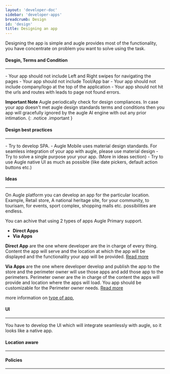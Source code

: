 ```yaml
---
layout: 'developer-doc'
sidebar: 'developer-apps'
breadcrumb: Design
id: 'design'
title: Designing an app
---
```

Designing the app is simple and augle provides most of the functionality, you have concentrate on problem you want to solve using the task.

#### Desgin, Terms and Condition
<hr/>
 - Your app should not include Left and Right swipes for navigating the pages
 - Your app should not include Tool/App bar
 - Your app should not include company/logo at the top of the application
 - Your app should not hit the urls and routes with leads to page not found errors.

**Important Note**
Augle periodically check for design compliances. In case your app doesn't met augle design standards terms and conditions then you app will gracefully ignored by the augle AI engine with out any prior intimation.
{: .notice .important }

#### Design best practices
<hr/>
 - Try to develop SPA.
 - Augle Mobile uses material design standards. For seamless integration of your app with augle, please use material design
 - Try to solve a single purpose your your app. (More in ideas section)
 - Try to use Augle native UI as much as possible (like date pickers, default action buttons etc.)

#### Ideas
<hr/>

On Augle platform you can develop an app for the particular location. Example, Retail store, A national heritage site,
for your community, to tourisam, for events, sport complex, shopping malls etc. possibilities are endless.

You can achive that using 2 types of apps Augle Primary support.

 - **Direct Apps**
 - **Via Apps**

**Direct App** are the one where developer are the in charge of every thing. Content the app will serve and the location
 at which the app will be displayed and the functionality your app will be provided.
 [Read more](/developer/apps/design/direct-apps)

**Via Apps** are the one where developer develop and publish the app to the store and the perimeter owner will use those
apps and add those app to the perimeters. Perimeter owner are the in charge of the content the apps will provide and
location where the apps will load. You app should be customizable for the Perimeter owner needs.
[Read more](/developer/apps/design/via-apps)

more information on [type of app](/developer/apps/design/type-of-apps),



#### UI
<hr/>

You have to develop the UI which will integrate seamlessly with augle, so it looks like a native app.


#### Location aware
<hr/>

#### Policies
<hr/>